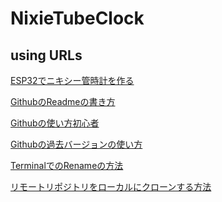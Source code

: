 # NixieTubeClock
## using URLs
[ESP32でニキシー管時計を作る](https://qiita.com/Gen-Gen-0504/items/9f885674f90cadf54797)

[GithubのReadmeの書き方](https://docs.github.com/ja/get-started/writing-on-github/getting-started-with-writing-and-formatting-on-github/basic-writing-and-formatting-syntax)　

[Githubの使い方初心者](https://www.kagoya.jp/howto/it-glossary/develop/howtousegithub/)　

[Githubの過去バージョンの使い方](https://qiita.com/mako5656/items/594b30137e7415ac608c)

[TerminalでのRenameの方法](http://adminweb.s25.xrea.com/command/file/index3.htmlf)

[リモートリポジトリをローカルにクローンする方法](https://docs.github.com/ja/repositories/creating-and-managing-repositories/cloning-a-repository)
